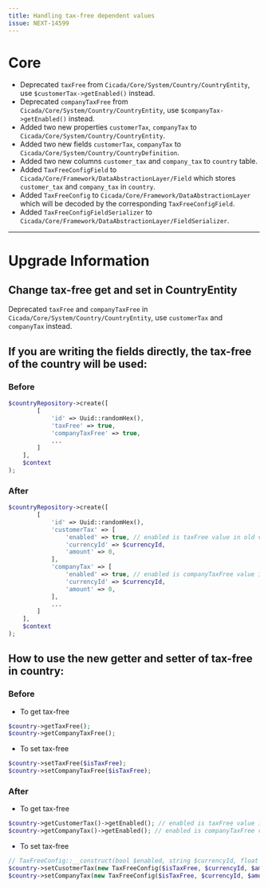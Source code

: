 ```yaml
---
title: Handling tax-free dependent values
issue: NEXT-14599
---
```

# Core
* Deprecated `taxFree` from `Cicada/Core/System/Country/CountryEntity`, use `$customerTax->getEnabled()` instead.
* Deprecated `companyTaxFree` from `Cicada/Core/System/Country/CountryEntity`, use `$companyTax->getEnabled()` instead.
* Added two new properties `customerTax`, `companyTax` to `Cicada/Core/System/Country/CountryEntity`.
* Added two new fields `customerTax`, `companyTax` to `Cicada/Core/System/Country/CountryDefinition`.
* Added two new columns `customer_tax` and `company_tax` to `country` table.
* Added `TaxFreeConfigField` to `Cicada/Core/Framework/DataAbstractionLayer/Field` which stores `customer_tax` and `company_tax` in `country`.
* Added `TaxFreeConfig` to `Cicada/Core/Framework/DataAbstractionLayer` which will be decoded by the corresponding `TaxFreeConfigField`.
* Added `TaxFreeConfigFieldSerializer` to `Cicada/Core/Framework/DataAbstractionLayer/FieldSerializer`.
___
# Upgrade Information

## Change tax-free get and set in CountryEntity
Deprecated `taxFree` and `companyTaxFree` in `Cicada/Core/System/Country/CountryEntity`, use `customerTax` and `companyTax` instead.

## If you are writing the fields directly, the tax-free of the country will be used:
### Before
```php
$countryRepository->create([
        [
            'id' => Uuid::randomHex(),
            'taxFree' => true,
            'companyTaxFree' => true,
            ...
        ]
    ],
    $context
);
```
### After 
```php
$countryRepository->create([
        [
            'id' => Uuid::randomHex(),
            'customerTax' => [
                'enabled' => true, // enabled is taxFree value in old version
                'currencyId' => $currencyId,
                'amount' => 0,
            ],
            'companyTax' => [
                'enabled' => true, // enabled is companyTaxFree value in old version
                'currencyId' => $currencyId,
                'amount' => 0,
            ],
            ...
        ]
    ],
    $context
);
```
## How to use the new getter and setter of tax-free in country:
### Before
* To get tax-free
```php
$country->getTaxFree();
$country->getCompanyTaxFree();
```
* To set tax-free
```php
$country->setTaxFree($isTaxFree);
$country->setCompanyTaxFree($isTaxFree);
```
### After
* To get tax-free
```php
$country->getCustomerTax()->getEnabled(); // enabled is taxFree value in old version
$country->getCompanyTax()->getEnabled(); // enabled is companyTaxFree value in old version
```
* To set tax-free
```php
// TaxFreeConfig::__construct(bool $enabled, string $currencyId, float $amount);
$country->setCusotmerTax(new TaxFreeConfig($isTaxFree, $currencyId, $amount));
$country->setCompanyTax(new TaxFreeConfig($isTaxFree, $currencyId, $amount));
```

